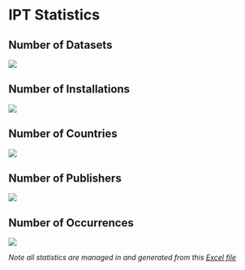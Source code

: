 # IPT Statistics

## Number of Datasets

<img src='https://github.com/gbif/ipt/wiki/gbif-ipt-docs/stats/dec17/Datasets.png' />

## Number of Installations

<img src='https://github.com/gbif/ipt/wiki/gbif-ipt-docs/stats/dec17/Installations.png' />

## Number of Countries

<img src='https://github.com/gbif/ipt/wiki/gbif-ipt-docs/stats/dec17/Countries.png' />

## Number of Publishers

<img src='https://github.com/gbif/ipt/wiki/gbif-ipt-docs/stats/dec17/Publishers.png' />

## Number of Occurrences

<img src='https://github.com/gbif/ipt/wiki/gbif-ipt-docs/stats/dec17/Occurrences.png' />


_Note all statistics are managed in and generated from this [Excel file](https://github.com/gbif/ipt/wiki/gbif-ipt-docs/stats/IPT-Stats.xlsx)_
